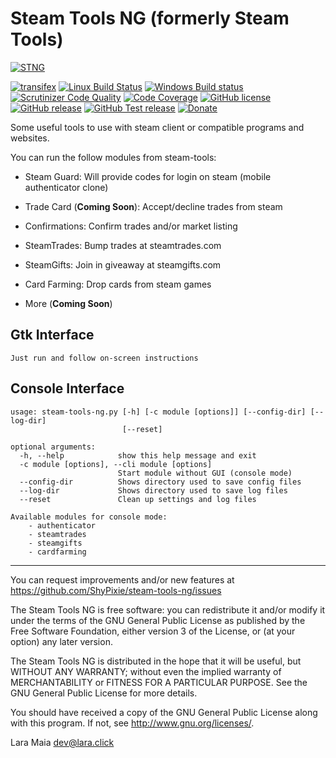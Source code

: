 Steam Tools NG (formerly Steam Tools)
========================================
[![STNG](https://lara.click/temp/stng_last.png)](https://github.com/ShyPixie/steam-tools-ng)  
  
[![transifex](https://img.shields.io/badge/transifex-contribute%20now-blue.svg)](https://www.transifex.com/steam-tools-ng)
[![Linux Build Status](https://img.shields.io/travis/ShyPixie/steam-tools-ng/master.svg?label=Linux%20build)](https://travis-ci.org/ShyPixie/steam-tools-ng)
[![Windows Build status](https://img.shields.io/badge/Windows%20build-not%20ready-lightgrey.svg)](https://ci.appveyor.com/project/ShyPixie/steam-tools-ng)
[![Scrutinizer Code Quality](https://scrutinizer-ci.com/g/ShyPixie/steam-tools-ng/badges/quality-score.png?b=master)](https://scrutinizer-ci.com/g/ShyPixie/steam-tools-ng/?branch=master)
[![Code Coverage](https://scrutinizer-ci.com/g/ShyPixie/steam-tools-ng/badges/coverage.png?b=master)](https://scrutinizer-ci.com/g/ShyPixie/steam-tools-ng/?branch=master)
[![GitHub license](https://img.shields.io/badge/license-GPLv3-green.svg)](https://www.gnu.org/licenses/gpl-3.0.html)
[![GitHub release](https://img.shields.io/github/release/ShyPixie/steam-tools-ng.svg)](https://github.com/ShyPixie/steam-tools-ng/releases)
[![GitHub Test release](https://img.shields.io/badge/testing-0.0.0_DEV-orange.svg)](https://github.com/ShyPixie/steam-tools-ng/releases)
[![Donate](https://img.shields.io/badge/Donate-PayPal-green.svg)](https://www.paypal.com/cgi-bin/webscr?cmd=_donations&business=WVQ5XM935XNLN&item_name=steam-tools-ng)


Some useful tools to use with steam client or compatible programs and websites.

You can run the follow modules from steam-tools:

* Steam Guard: Will provide codes for login on steam (mobile authenticator clone)

* Trade Card (**Coming Soon**): Accept/decline trades from steam

* Confirmations: Confirm trades and/or market listing

* SteamTrades: Bump trades at steamtrades.com

* SteamGifts: Join in giveaway at steamgifts.com

* Card Farming: Drop cards from steam games

* More (**Coming Soon**)

Gtk Interface
-------------

```
Just run and follow on-screen instructions
```

Console Interface
-----------------
```
usage: steam-tools-ng.py [-h] [-c module [options]] [--config-dir] [--log-dir]
                         [--reset]

optional arguments:
  -h, --help            show this help message and exit
  -c module [options], --cli module [options]
                        Start module without GUI (console mode)
  --config-dir          Shows directory used to save config files
  --log-dir             Shows directory used to save log files
  --reset               Clean up settings and log files

Available modules for console mode:
    - authenticator
    - steamtrades
    - steamgifts
    - cardfarming
```
___________________________________________________________________________________________

You can request improvements and/or new features at https://github.com/ShyPixie/steam-tools-ng/issues

The Steam Tools NG is free software: you can redistribute it and/or modify it under the terms of the GNU General Public License as published by the Free Software Foundation, either version 3 of the License, or (at your option) any later version.

The Steam Tools NG is distributed in the hope that it will be useful, but WITHOUT ANY WARRANTY; without even the implied warranty of MERCHANTABILITY or FITNESS FOR A PARTICULAR PURPOSE. See the GNU General Public License for more details.

You should have received a copy of the GNU General Public License along with this program. If not, see http://www.gnu.org/licenses/.

Lara Maia <dev@lara.click>
